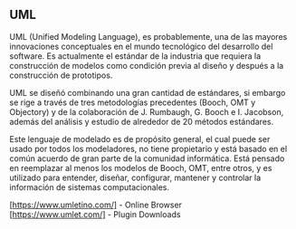 ## UML

<P> UML (Unified Modeling Language), es probablemente, una de las mayores
innovaciones conceptuales en el mundo tecnológico del desarrollo del software. Es
actualmente el estándar de la industria que requiera la construcción de modelos como
condición previa al diseño y después a la construcción de prototipos.</P

<p>UML se diseñó combinando una gran cantidad de estándares, si embargo se rige a
través de tres metodologías precedentes (Booch, OMT y Objectory) y de la
colaboración de J. Rumbaugh, G. Booch e I. Jacobson, además del análisis y estudio de
alrededor de 20 métodos estándares.</p>

<p>Este lenguaje de modelado es de propósito general, el cual puede ser usado por
todos los modeladores, no tiene propietario y está basado en el común acuerdo de
gran parte de la comunidad informática. Está pensado en reemplazar al menos los
modelos de Booch, OMT, entre otros, y es utilizado para entender, diseñar, configurar,
mantener y controlar la información de sistemas computacionales.</p>

[https://www.umletino.com/] -  Online Browser <br>
[https://www.umlet.com/] - Plugin Downloads <br>
